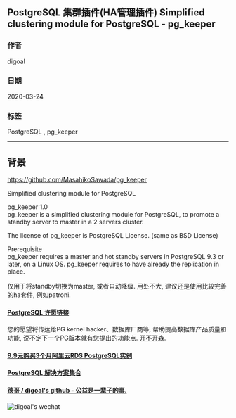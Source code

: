 ## PostgreSQL 集群插件(HA管理插件) Simplified clustering module for PostgreSQL - pg_keeper  
                                                                                
### 作者                                                                                                                                                
digoal                                                                                                                                                                                         
                                                                                                  
### 日期                                                                                                                                                                                         
2020-03-24                                                                                                                                                                                     
                                                                                                                                                                                         
### 标签                                                                                                                                                                                         
PostgreSQL , pg_keeper             
                                                                                             
----                                                                                       
                                                                                                  
## 背景                     
https://github.com/MasahikoSawada/pg_keeper  
  
Simplified clustering module for PostgreSQL  
  
pg_keeper 1.0  
pg_keeper is a simplified clustering module for PostgreSQL, to promote a standby server to master in a 2 servers cluster.  
  
The license of pg_keeper is PostgreSQL License. (same as BSD License)  
      
Prerequisite  
pg_keeper requires a master and hot standby servers in PostgreSQL 9.3 or later, on a Linux OS. pg_keeper requires to have already the replication in place.  
  
仅用于将standby切换为master, 或者自动降级.   用处不大, 建议还是使用比较完善的ha套件, 例如patroni.   
    
  
  
  
  
  
  
  
  
  
  
  
  
  
  
  
  
  
  
  
  
  
  
  
  
  
  
  
  
  
  
  
  
  
  
  
  
  
  
  
  
  
  
  
#### [PostgreSQL 许愿链接](https://github.com/digoal/blog/issues/76 "269ac3d1c492e938c0191101c7238216")
您的愿望将传达给PG kernel hacker、数据库厂商等, 帮助提高数据库产品质量和功能, 说不定下一个PG版本就有您提出的功能点. [开不开森](https://github.com/digoal/blog/issues/76 "269ac3d1c492e938c0191101c7238216").  
  
  
#### [9.9元购买3个月阿里云RDS PostgreSQL实例](https://www.aliyun.com/database/postgresqlactivity "57258f76c37864c6e6d23383d05714ea")
  
  
#### [PostgreSQL 解决方案集合](https://yq.aliyun.com/topic/118 "40cff096e9ed7122c512b35d8561d9c8")
  
  
#### [德哥 / digoal's github - 公益是一辈子的事.](https://github.com/digoal/blog/blob/master/README.md "22709685feb7cab07d30f30387f0a9ae")
  
  
![digoal's wechat](../pic/digoal_weixin.jpg "f7ad92eeba24523fd47a6e1a0e691b59")
  
